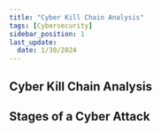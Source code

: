 ```yaml
---
title: "Cyber Kill Chain Analysis"
tags: [Cybersecurity]
sidebar_position: 1
last_update:
  date: 1/30/2024
---
```



## Cyber Kill Chain Analysis




## Stages of a Cyber Attack 

